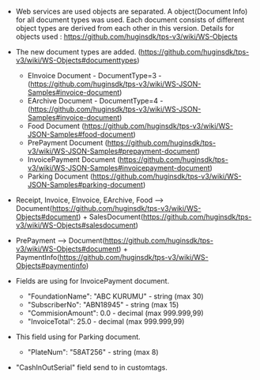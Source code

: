 - Web services are used objects are separated. A object(Document Info) for all document types was used. Each document consists of different object types are derived from each other in this version. Details for objects used : https://github.com/huginsdk/tps-v3/wiki/WS-Objects

- The new document types are added. (https://github.com/huginsdk/tps-v3/wiki/WS-Objects#documenttypes)
	- EInvoice Document - DocumentType=3 -(https://github.com/huginsdk/tps-v3/wiki/WS-JSON-Samples#invoice-document)
	- EArchive Document - DocumentType=4 -(https://github.com/huginsdk/tps-v3/wiki/WS-JSON-Samples#invoice-document)
	- Food Document (https://github.com/huginsdk/tps-v3/wiki/WS-JSON-Samples#food-document)
	- PrePayment Document (https://github.com/huginsdk/tps-v3/wiki/WS-JSON-Samples#prepayment-document)
	- InvoicePayment Document (https://github.com/huginsdk/tps-v3/wiki/WS-JSON-Samples#invoicepayment-document)
	- Parking Document (https://github.com/huginsdk/tps-v3/wiki/WS-JSON-Samples#parking-document)

- 	Receipt, Invoice, EInvoice, EArchive, Food --> Document(https://github.com/huginsdk/tps-v3/wiki/WS-Objects#document) + SalesDocument(https://github.com/huginsdk/tps-v3/wiki/WS-Objects#salesdocument)

- PrePayment -->  Document(https://github.com/huginsdk/tps-v3/wiki/WS-Objects#document) + PaymentInfo(https://github.com/huginsdk/tps-v3/wiki/WS-Objects#paymentinfo)

- Fields are using for InvoicePayment document.
	- "FoundationName": "ABC KURUMU" - string (max 30)
    - "SubscriberNo": "ABN18945" - string (max 15)
    - "CommisionAmount": 0.0 - decimal (max 999.999,99)  
	- "InvoiceTotal": 25.0 - decimal (max 999.999,99)
	
- This field using for Parking document.
	- "PlateNum": "58AT256" - string (max 8) 

- "CashInOutSerial" field send to in customtags.
